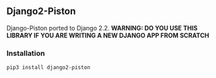## Django2-Piston ##
Django-Piston ported to Django 2.2. **WARNING: DO YOU USE THIS LIBRARY IF YOU ARE WRITING A NEW DJANGO APP FROM SCRATCH**

### Installation ###

```
pip3 install django2-piston
```
